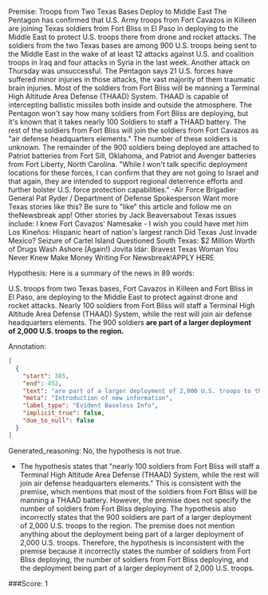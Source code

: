
Premise:
Troops from Two Texas Bases Deploy to Middle East
The Pentagon has confirmed that U.S. Army troops from Fort Cavazos in Killeen are joining Texas soldiers from Fort Bliss in El Paso in deploying to the Middle East to protect U.S. troops there from drone and rocket attacks.
The soldiers from the two Texas bases are among 900 U.S. troops being sent to the Middle East in the wake of at least 12 attacks against U.S. and coalition troops in Iraq and four attacks in Syria in the last week. Another attack on Thursday was unsuccessful. The Pentagon says 21 U.S. forces have suffered minor injuries in those attacks, the vast majority of them traumatic brain injuries.
Most of the soldiers from Fort Bliss will be manning a Terminal High Altitude Area Defense (THAAD) System. THAAD is capable of intercepting ballistic missiles both inside and outside the atmosphere. The Pentagon won't say how many soldiers from Fort Bliss are deploying, but it's known that it takes nearly 100 Soldiers to staff a THAAD battery.
The rest of the soldiers from Fort Bliss will join the soldiers from Fort Cavazos as "air defense headquarters elements." The number of these soldiers is unknown.
The remainder of the 900 soldiers being deployed are attached to Patriot batteries from Fort Sill, Oklahoma, and Patriot and Avenger batteries from Fort Liberty, North Carolina.
"While I won't talk specific deployment locations for these forces, I can confirm that they are not going to Israel and that again, they are intended to support regional deterrence efforts and further bolster U.S. force protection capabilities." -Air Force Brigadier General Pat Ryder / Department of Defense Spokesperson
Want more Texas stories like this? Be sure to "like" this article and follow me on theNewsbreak app!
Other stories by Jack Beaversabout Texas issues include:
I knew Fort Cavazos' Namesake - I wish you could have met him
Los Kineños: Hispanic heart of nation's largest ranch
Did Texas Just Invade Mexico? Seizure of Cartel Island Questioned
South Texas: $2 Million Worth of Drugs Wash Ashore (Again!)
Jovita Idár: Bravest Texas Woman You Never Knew
Make Money Writing For Newsbreak!APPLY HERE

Hypothesis:
Here is a summary of the news in 89 words:

U.S. troops from two Texas bases, Fort Cavazos in Killeen and Fort Bliss in El Paso, are deploying to the Middle East to protect against drone and rocket attacks. Nearly 100 soldiers from Fort Bliss will staff a Terminal High Altitude Area Defense (THAAD) System, while the rest will join air defense headquarters elements. The 900 soldiers **are part of a larger deployment of 2,000 U.S. troops to the region.**

Annotation:
```json
[
  {
    "start": 385,
    "end": 452,
    "text": "are part of a larger deployment of 2,000 U.S. troops to the region.",
    "meta": "Introduction of new information",
    "label_type": "Evident Baseless Info",
    "implicit_true": false,
    "due_to_null": false
  }
]
```

Generated_reasoning:
No, the hypothesis is not true. 
- The hypothesis states that "nearly 100 soldiers from Fort Bliss will staff a Terminal High Altitude Area Defense (THAAD) System, while the rest will join air defense headquarters elements." This is consistent with the premise, which mentions that most of the soldiers from Fort Bliss will be manning a THAAD battery. However, the premise does not specify the number of soldiers from Fort Bliss deploying. The hypothesis also incorrectly states that the 900 soldiers are part of a larger deployment of 2,000 U.S. troops to the region. The premise does not mention anything about the deployment being part of a larger deployment of 2,000 U.S. troops. Therefore, the hypothesis is inconsistent with the premise because it incorrectly states the number of soldiers from Fort Bliss deploying, the number of soldiers from Fort Bliss deploying, and the deployment being part of a larger deployment of 2,000 U.S. troops.

###Score:
1
